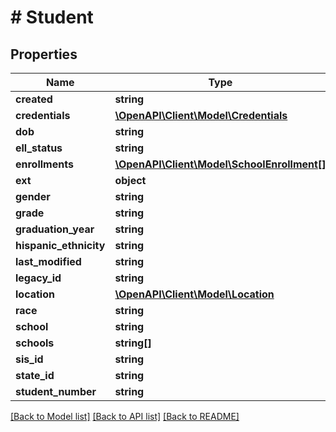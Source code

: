 # # Student

## Properties

Name | Type | Description | Notes
------------ | ------------- | ------------- | -------------
**created** | **string** |  | [optional]
**credentials** | [**\OpenAPI\Client\Model\Credentials**](Credentials.md) |  | [optional]
**dob** | **string** |  | [optional]
**ell_status** | **string** |  | [optional]
**enrollments** | [**\OpenAPI\Client\Model\SchoolEnrollment[]**](SchoolEnrollment.md) |  | [optional]
**ext** | **object** |  | [optional]
**gender** | **string** |  | [optional]
**grade** | **string** |  | [optional]
**graduation_year** | **string** |  | [optional]
**hispanic_ethnicity** | **string** |  | [optional]
**last_modified** | **string** |  | [optional]
**legacy_id** | **string** |  | [optional]
**location** | [**\OpenAPI\Client\Model\Location**](Location.md) |  | [optional]
**race** | **string** |  | [optional]
**school** | **string** |  | [optional]
**schools** | **string[]** |  | [optional]
**sis_id** | **string** |  | [optional]
**state_id** | **string** |  | [optional]
**student_number** | **string** |  | [optional]

[[Back to Model list]](../../README.md#models) [[Back to API list]](../../README.md#endpoints) [[Back to README]](../../README.md)
